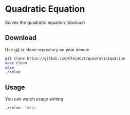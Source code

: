 # Quadratic Equation
Solves the quadratic equation (obvious)

## Download

Use [git](https://gitpython.readthedocs.io/en/stable/) to clone repository on your device

```bash
git clone https://github.com/OlejaCat/quadraticEquation
make clean
make
./solve
```

## Usage
You can watch usage writing

```bash
./solve --help
```

